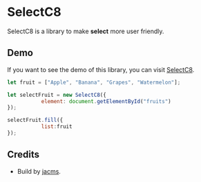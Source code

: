   
# SelectC8
SelectC8 is a library to make **select** more user friendly.

## Demo
If you want to see the demo of this library, you can visit [SelectC8](https://github.com/jacms/Select-C8).
 
 ``` javascript
let fruit = ["Apple", "Banana", "Grapes", "Watermelon"];

let selectFruit = new SelectC8({
            element: document.getElementById("fruits")
 });
 
 selectFruit.fill({
            list:fruit
 });
```
 
## Credits
* Build by [jacms](https://github.com/jacms).
